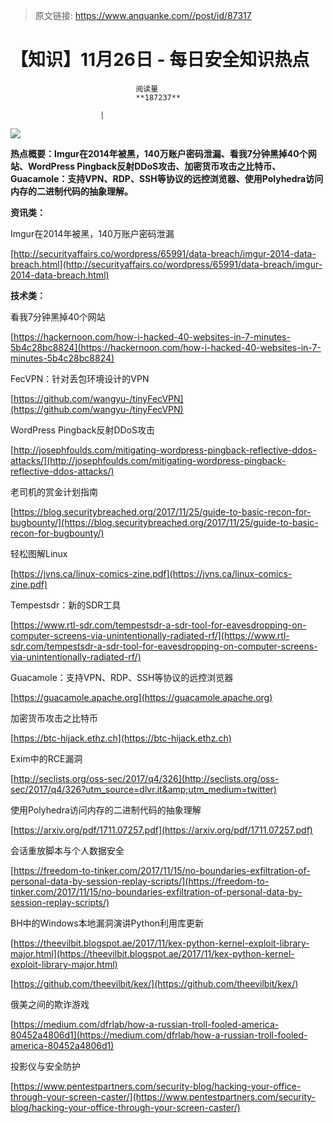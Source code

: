 > 原文链接: https://www.anquanke.com//post/id/87317 


# 【知识】11月26日 - 每日安全知识热点


                                阅读量   
                                **187237**
                            
                        |
                        
                                                                                    



[![](https://p5.ssl.qhimg.com/t01689cc789d2757398.png)](https://p5.ssl.qhimg.com/t01689cc789d2757398.png)

**热点概要：Imgur在2014年被黑，140万账户密码泄漏、看我7分钟黑掉40个网站、WordPress Pingback反射DDoS攻击、加密货币攻击之比特币、Guacamole：支持VPN、RDP、SSH等协议的远控浏览器、使用Polyhedra访问内存的二进制代码的抽象理解。**









**资讯类：**















Imgur在2014年被黑，140万账户密码泄漏

[http://securityaffairs.co/wordpress/65991/data-breach/imgur-2014-data-breach.html](http://securityaffairs.co/wordpress/65991/data-breach/imgur-2014-data-breach.html)







**技术类：**

















看我7分钟黑掉40个网站

[https://hackernoon.com/how-i-hacked-40-websites-in-7-minutes-5b4c28bc8824](https://hackernoon.com/how-i-hacked-40-websites-in-7-minutes-5b4c28bc8824)



FecVPN：针对丢包环境设计的VPN

[https://github.com/wangyu-/tinyFecVPN](https://github.com/wangyu-/tinyFecVPN)



WordPress Pingback反射DDoS攻击

[http://josephfoulds.com/mitigating-wordpress-pingback-reflective-ddos-attacks/](http://josephfoulds.com/mitigating-wordpress-pingback-reflective-ddos-attacks/)



老司机的赏金计划指南

[https://blog.securitybreached.org/2017/11/25/guide-to-basic-recon-for-bugbounty/](https://blog.securitybreached.org/2017/11/25/guide-to-basic-recon-for-bugbounty/)



轻松图解Linux

[https://jvns.ca/linux-comics-zine.pdf](https://jvns.ca/linux-comics-zine.pdf)



Tempestsdr：新的SDR工具

[https://www.rtl-sdr.com/tempestsdr-a-sdr-tool-for-eavesdropping-on-computer-screens-via-unintentionally-radiated-rf/](https://www.rtl-sdr.com/tempestsdr-a-sdr-tool-for-eavesdropping-on-computer-screens-via-unintentionally-radiated-rf/)



Guacamole：支持VPN、RDP、SSH等协议的远控浏览器

[https://guacamole.apache.org](https://guacamole.apache.org)



加密货币攻击之比特币

[https://btc-hijack.ethz.ch](https://btc-hijack.ethz.ch)





Exim中的RCE漏洞



[http://seclists.org/oss-sec/2017/q4/326](http://seclists.org/oss-sec/2017/q4/326?utm_source=dlvr.it&amp;utm_medium=twitter)



使用Polyhedra访问内存的二进制代码的抽象理解

[https://arxiv.org/pdf/1711.07257.pdf](https://arxiv.org/pdf/1711.07257.pdf)



会话重放脚本与个人数据安全

[https://freedom-to-tinker.com/2017/11/15/no-boundaries-exfiltration-of-personal-data-by-session-replay-scripts/](https://freedom-to-tinker.com/2017/11/15/no-boundaries-exfiltration-of-personal-data-by-session-replay-scripts/)



BH中的Windows本地漏洞演讲Python利用库更新

[https://theevilbit.blogspot.ae/2017/11/kex-python-kernel-exploit-library-major.html](https://theevilbit.blogspot.ae/2017/11/kex-python-kernel-exploit-library-major.html)

[https://github.com/theevilbit/kex/](https://github.com/theevilbit/kex/)



俄美之间的欺诈游戏

[https://medium.com/dfrlab/how-a-russian-troll-fooled-america-80452a4806d1](https://medium.com/dfrlab/how-a-russian-troll-fooled-america-80452a4806d1)



投影仪与安全防护

[https://www.pentestpartners.com/security-blog/hacking-your-office-through-your-screen-caster/](https://www.pentestpartners.com/security-blog/hacking-your-office-through-your-screen-caster/)


